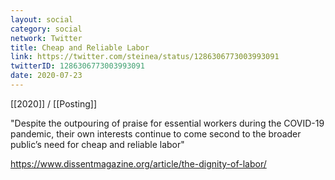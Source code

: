 ```yaml
---
layout: social
category: social
network: Twitter
title: Cheap and Reliable Labor
link: https://twitter.com/steinea/status/1286306773003993091
twitterID: 1286306773003993091
date: 2020-07-23
---
```


[[2020]] / [[Posting]]

"Despite the outpouring of praise for essential workers during the COVID-19 pandemic, their own interests continue to come second to the broader public’s need for cheap and reliable labor"

<https://www.dissentmagazine.org/article/the-dignity-of-labor/>
